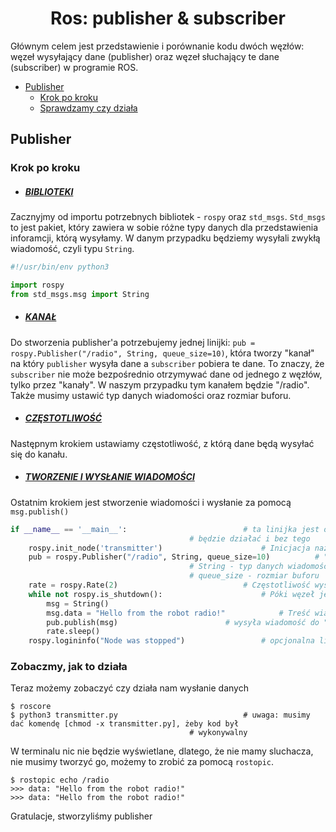 <div align="center">
<h1>Ros: publisher & subscriber</h1>
</div>
Głównym celem jest przedstawienie i porównanie kodu dwóch węzłów: węzeł wysyłający dane (publisher) oraz węzeł słuchający te dane (subscriber) w programie ROS. 

- [Publisher](#publisher)
	- [Krok po kroku](#krok-po-kroku)
	- [Sprawdzamy czy działa](#zobaczmy-jak-to-działa)

## Publisher

### Krok po kroku

- ##### <ins>BIBLIOTEKI</ins>

Zacznyjmy od importu potrzebnych bibliotek - `rospy` oraz `std_msgs`. `Std_msgs` to jest pakiet, który zawiera w sobie różne typy danych dla przedstawienia inforamcji, którą wysyłamy. W danym przypadku będziemy wysyłali zwykłą wiadomość, czyli typu `String`. 
```py
#!/usr/bin/env python3

import rospy
from std_msgs.msg import String
```
- ##### <ins>KANAŁ</ins>

Do stworzenia publisher'a potrzebujemy jednej linijki: `pub = rospy.Publisher("/radio", String, queue_size=10)`, która tworzy "kanał" na który `publisher` wysyła dane a `subscriber` pobiera te dane. To znaczy, że `subscriber` nie może bezpośrednio otrzymywać dane od jednego z węzłów, tylko przez "kanały". W naszym przypadku tym kanałem będzie "/radio". Także musimy ustawić typ danych wiadomości oraz rozmiar buforu.
- ##### <ins>CZĘSTOTLIWOŚĆ</ins>
Następnym krokiem ustawiamy częstotliwość, z którą dane będą wysyłać się do kanału. 
- ##### <ins>TWORZENIE I WYSŁANIE WIADOMOŚCI</ins>
Ostatnim krokiem jest stworzenie wiadomości i wysłanie za pomocą `msg.publish()`
```py
if __name__ == '__main__':							# ta linijka jest opcjonalna. Ona nie ma nic wspólnego z ROSem. Ten kod	
										# będzie działać i bez tego
	rospy.init_node('transmitter')						# Inicjacja nazwy węzła
	pub = rospy.Publisher("/radio", String, queue_size=10)			# "/Radio" - "mostek" przez który przepływają dane
										# String - typ danych wiadomości
										# queue_size - rozmiar buforu
	rate = rospy.Rate(2)							# Częstotliwość wysyłania danych - 2 Hz
	while not rospy.is_shutdown():						# Póki węzeł jest aktywny
		msg = String()							
		msg.data = "Hello from the robot radio!"			# Treść wiadomości, którą wysyłamy
		pub.publish(msg)						# wysyła wiadomość do "mostka", czyli do "/Radio", stworzonego przez nas
		rate.sleep()							 
	rospy.logininfo("Node was stopped")					# opcjonalna linijka informująca, że węzeł został zatrzymany
```
### Zobaczmy, jak to działa
Teraz możemy zobaczyć czy działa nam wysłanie danych
```
$ roscore
$ python3 transmitter.py							# uwaga: musimy dać komendę [chmod -x transmitter.py], żeby kod był
										# wykonywalny
```
W terminalu nic nie będzie wyświetlane, dlatego, że nie mamy sluchacza,  nie musimy tworzyć go, możemy to zrobić za pomocą `rostopic`.
```
$ rostopic echo /radio
>>> data: "Hello from the robot radio!"
>>> data: "Hello from the robot radio!"
```
Gratulacje, stworzyliśmy publisher
